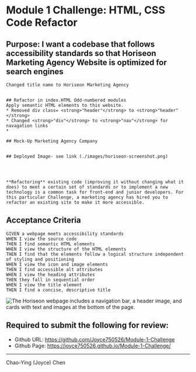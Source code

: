 # Module 1 Challenge: HTML, CSS Code Refactor

## Purpose: I want a codebase that follows accessibility standards so that Horiseon Marketing Agency Website is optimized for search engines

```
Changed title name to Horiseon Marketing Agency


## Refactor in index.HTML Odd-numbered modules
Apply semantic HTML elements to this website.
* Removed div class= <strong>"header"</strong> to <strong>"header"</strong>
* Changed <strong>"div"</strong> to <strong>"nav"</strong> for navagation links
* 

## Mock-Up Marketing Agency Company


## Deployed Image- see link (./images/horiseon-screenshot.png)




**Refactoring** existing code (improving it without changing what it does) to meet a certain set of standards or to implement a new technology is a common task for front-end and junior developers. For this particular Challenge, a marketing agency has hired you to refactor an existing site to make it more accessible. 

```





## Acceptance Criteria

```
GIVEN a webpage meets accessibility standards
WHEN I view the source code
THEN I find semantic HTML elements
WHEN I view the structure of the HTML elements
THEN I find that the elements follow a logical structure independent of styling and positioning
WHEN I view the icon and image elements
THEN I find accessible alt attributes
WHEN I view the heading attributes
THEN they fall in sequential order
WHEN I view the title element
THEN I find a concise, descriptive title
```


![The Horiseon webpage includes a navigation bar, a header image, and cards with text and images at the bottom of the page.](./Assets/01-html-css-git-homework-demo.png)



## Required to submit the following for review:

* Github URL: https://github.com/Joyce750526/Module-1-Challenge
* Github Page: https://joyce750526.github.io/Module-1-Challenge/


---
Chao-Ying (Joyce) Chen
